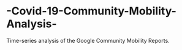 # -Covid-19-Community-Mobility-Analysis-
Time-series analysis of the Google Community Mobility Reports.
